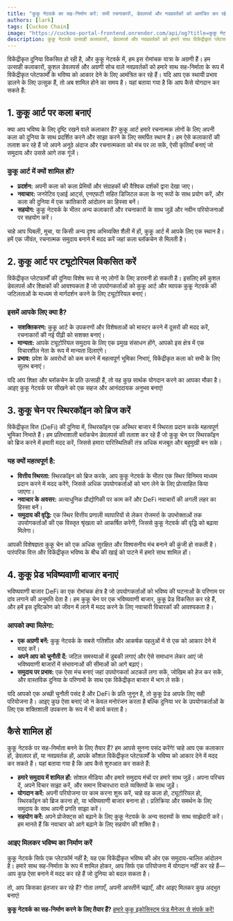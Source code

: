 ```yaml
---
title: "कुकू नेटवर्क का सह-निर्माण करें: सभी रचनाकारों, डेवलपर्स और नवप्रवर्तकों को आमंत्रित कर रहे हैं!"
authors: [lark]
tags: [Cuckoo Chain]
image: "https://cuckoo-portal-frontend.onrender.com/api/og?title=कुकू नेटवर्क का सह-निर्माण करें: सभी रचनाकारों, डेवलपर्स और नवप्रवर्तकों को आमंत्रित कर रहे हैं!"
description: कुकू नेटवर्क उत्साही कलाकारों, डेवलपर्स और नवप्रवर्तकों को हमारे साथ विकेंद्रीकृत प्लेटफार्मों के भविष्य को आकार देने के लिए आमंत्रित कर रहा है। हम सह-निर्माताओं की तलाश कर रहे हैं जो कुकू चेन पर कला बनाएं, ट्यूटोरियल विकसित करें, स्थिरकॉइन को ब्रिज करें, और भविष्यवाणी बाजार बनाएं। यदि आप ब्लॉकचेन की दुनिया में प्रभाव डालने के लिए उत्सुक हैं, तो यह आपका मौका है!
---
```


विकेंद्रीकृत दुनिया विकसित हो रही है, और कुकू नेटवर्क में, हम इस रोमांचक यात्रा के अग्रणी हैं। हम उत्साही कलाकारों, कुशल डेवलपर्स और अग्रणी सोच वाले नवप्रवर्तकों को हमारे साथ सह-निर्माता के रूप में विकेंद्रीकृत प्लेटफार्मों के भविष्य को आकार देने के लिए आमंत्रित कर रहे हैं। यदि आप एक स्थायी प्रभाव डालने के लिए उत्सुक हैं, तो अब शामिल होने का समय है। यहां बताया गया है कि आप कैसे योगदान कर सकते हैं:

## 1. **कुकू आर्ट पर कला बनाएं**

क्या आप भविष्य के लिए दृष्टि रखने वाले कलाकार हैं? कुकू आर्ट हमारे रचनात्मक लोगों के लिए अपनी कला को दुनिया के साथ प्रदर्शित करने और साझा करने के लिए समर्पित स्थान है। हम ऐसे कलाकारों की तलाश कर रहे हैं जो अपने अनूठे अंदाज और रचनात्मकता को मंच पर ला सकें, ऐसी कृतियाँ बनाएं जो समुदाय और उससे आगे तक गूंजें।

### कुकू आर्ट में क्यों शामिल हों?

- **प्रदर्शन:** अपनी कला को कला प्रेमियों और संग्राहकों की वैश्विक दर्शकों द्वारा देखा जाए।
- **नवाचार:** जनरेटिव एआई आर्ट्स, एनएफटी सहित डिजिटल कला के नए रूपों के साथ प्रयोग करें, और कला की दुनिया में एक क्रांतिकारी आंदोलन का हिस्सा बनें।
- **सहयोग:** कुकू नेटवर्क के भीतर अन्य कलाकारों और रचनाकारों के साथ जुड़ें और नवीन परियोजनाओं पर सहयोग करें।

चाहे आप घिबली, मुचा, या किसी अन्य दृश्य अभिव्यक्ति शैली में हों, कुकू आर्ट में आपके लिए एक स्थान है। हमें एक जीवंत, रचनात्मक समुदाय बनाने में मदद करें जहां कला ब्लॉकचेन से मिलती है।

## 2. **कुकू आर्ट पर ट्यूटोरियल विकसित करें**

विकेंद्रीकृत प्लेटफार्मों की दुनिया विशेष रूप से नए लोगों के लिए डरावनी हो सकती है। इसलिए हमें कुशल डेवलपर्स और शिक्षकों की आवश्यकता है जो उपयोगकर्ताओं को कुकू आर्ट और व्यापक कुकू नेटवर्क की जटिलताओं के माध्यम से मार्गदर्शन करने के लिए ट्यूटोरियल बनाएं।

### इसमें आपके लिए क्या है?

- **सशक्तिकरण:** कुकू आर्ट के उपकरणों और विशेषताओं को मास्टर करने में दूसरों की मदद करें, रचनाकारों की नई पीढ़ी को सशक्त बनाएं।
- **मान्यता:** आपके ट्यूटोरियल समुदाय के लिए एक प्रमुख संसाधन होंगे, आपको इस क्षेत्र में एक विचारशील नेता के रूप में मान्यता दिलाएंगे।
- **प्रभाव:** प्रवेश के अवरोधों को कम करने में महत्वपूर्ण भूमिका निभाएं, विकेंद्रीकृत कला को सभी के लिए सुलभ बनाएं।

यदि आप शिक्षा और ब्लॉकचेन के प्रति उत्साही हैं, तो यह कुछ सार्थक योगदान करने का आपका मौका है। आइए कुकू नेटवर्क पर सीखने को एक सहज और आनंददायक अनुभव बनाएं!

## 3. **कुकू चेन पर स्थिरकॉइन को ब्रिज करें**

विकेंद्रीकृत वित्त (DeFi) की दुनिया में, स्थिरकॉइन एक अस्थिर बाजार में स्थिरता प्रदान करके महत्वपूर्ण भूमिका निभाते हैं। हम प्रतिभाशाली ब्लॉकचेन डेवलपर्स की तलाश कर रहे हैं जो कुकू चेन पर स्थिरकॉइन को ब्रिज करने में हमारी मदद करें, जिससे हमारा पारिस्थितिकी तंत्र अधिक मजबूत और बहुमुखी बन सके।

### यह क्यों महत्वपूर्ण है:

- **वित्तीय स्थिरता:** स्थिरकॉइन को ब्रिज करके, आप कुकू नेटवर्क के भीतर एक स्थिर विनिमय माध्यम प्रदान करने में मदद करेंगे, जिससे अधिक उपयोगकर्ताओं को भाग लेने के लिए प्रोत्साहित किया जाएगा।
- **नवाचार के अवसर:** अत्याधुनिक प्रौद्योगिकी पर काम करें और DeFi नवाचारों की अगली लहर का हिस्सा बनें।
- **समुदाय की वृद्धि:** एक स्थिर वित्तीय प्रणाली व्यापारियों से लेकर रोजमर्रा के उपभोक्ताओं तक उपयोगकर्ताओं की एक विस्तृत श्रृंखला को आकर्षित करेगी, जिससे कुकू नेटवर्क की वृद्धि को बढ़ावा मिलेगा।

आपकी विशेषज्ञता कुकू चेन को एक अधिक सुरक्षित और विश्वसनीय मंच बनाने की कुंजी हो सकती है। पारंपरिक वित्त और विकेंद्रीकृत भविष्य के बीच की खाई को पाटने में हमारे साथ शामिल हों।

## 4. **कुकू प्रेड भविष्यवाणी बाजार बनाएं**

भविष्यवाणी बाजार DeFi का एक रोमांचक क्षेत्र है जो उपयोगकर्ताओं को भविष्य की घटनाओं के परिणाम पर दांव लगाने की अनुमति देता है। हम कुकू चेन पर एक भविष्यवाणी बाजार, कुकू प्रेड विकसित कर रहे हैं, और हमें इस दृष्टिकोण को जीवन में लाने में मदद करने के लिए नवाचारी विचारकों की आवश्यकता है।

### आपको क्या मिलेगा:

- **एक अग्रणी बनें:** कुकू नेटवर्क के सबसे गतिशील और आकर्षक पहलुओं में से एक को आकार देने में मदद करें।
- **अपने आप को चुनौती दें:** जटिल समस्याओं में डुबकी लगाएं और ऐसे समाधान लेकर आएं जो भविष्यवाणी बाजारों में संभावनाओं की सीमाओं को आगे बढ़ाएं।
- **समुदाय पर प्रभाव:** एक ऐसा मंच बनाएं जहां उपयोगकर्ता अटकलें लगा सकें, जोखिम को हेज कर सकें, और वास्तविक दुनिया के परिणामों के साथ एक विकेंद्रीकृत बाजार में भाग ले सकें।

यदि आपको एक अच्छी चुनौती पसंद है और DeFi के प्रति जुनून है, तो कुकू प्रेड आपके लिए सही परियोजना है। आइए कुछ ऐसा बनाएं जो न केवल मनोरंजन करता है बल्कि दुनिया भर के उपयोगकर्ताओं के लिए एक शक्तिशाली उपकरण के रूप में भी कार्य करता है।

## **कैसे शामिल हों**

कुकू नेटवर्क पर सह-निर्माता बनने के लिए तैयार हैं? हम आपसे सुनना पसंद करेंगे! चाहे आप एक कलाकार हों, डेवलपर हों, या नवप्रवर्तक हों, आपके कौशल विकेंद्रीकृत प्लेटफार्मों के भविष्य को आकार देने में मदद कर सकते हैं। यहां बताया गया है कि आप कैसे शुरुआत कर सकते हैं:

- **हमारे समुदाय में शामिल हों:** सोशल मीडिया और हमारे समुदाय मंचों पर हमारे साथ जुड़ें। अपना परिचय दें, अपने विचार साझा करें, और समान विचारधारा वाले व्यक्तियों के साथ जुड़ें।
- **योगदान करें:** अपनी परियोजना पर काम करना शुरू करें, चाहे वह कला हो, ट्यूटोरियल हो, स्थिरकॉइन को ब्रिज करना हो, या भविष्यवाणी बाजार बनाना हो। प्रतिक्रिया और समर्थन के लिए समुदाय के साथ अपनी प्रगति साझा करें।
- **सहयोग करें:** अपने प्रोजेक्ट्स को बढ़ाने के लिए कुकू नेटवर्क के अन्य सदस्यों के साथ साझेदारी करें। हम मानते हैं कि नवाचार को आगे बढ़ाने के लिए सहयोग की शक्ति है।

### **आइए मिलकर भविष्य का निर्माण करें**

कुकू नेटवर्क सिर्फ एक प्लेटफॉर्म नहीं है; यह एक विकेंद्रीकृत भविष्य की ओर एक समुदाय-चालित आंदोलन है। हमारे साथ सह-निर्माता के रूप में शामिल होकर, आप सिर्फ एक परियोजना में योगदान नहीं कर रहे हैं—आप कुछ ऐसा बनाने में मदद कर रहे हैं जो दुनिया को बदल सकता है।

तो, आप किसका इंतजार कर रहे हैं? गोता लगाएँ, अपनी आस्तीनें चढ़ाएँ, और आइए मिलकर कुछ अद्भुत बनाएं!

**कुकू नेटवर्क का सह-निर्माण करने के लिए तैयार हैं?** [हमारे कुकू इकोसिस्टम फंड मैनेजर से संपर्क करें!](https://t.me/mikethrift)
